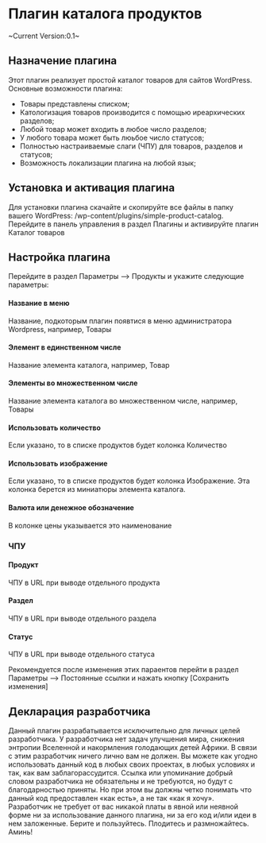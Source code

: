 Плагин каталога продуктов
======================
~Current Version:0.1~

## Назначение плагина
Этот плагин реализует простой каталог товаров для сайтов WordPress. Основные возможности плагина:
* Товары представлены списком;
* Катологизация товаров производится с помощью иреархических разделов;
* Любой товар может входить в любое число разделов;
* У любого товара может быть люьбое число статусов;
* Полностью настраиваемые слаги (ЧПУ) для товаров, разделов и статусов;
* Возможность локализации плагина на любой язык;

## Установка и активация плагина
Для установки плагина скачайте и скопируйте все файлы в папку вашего WordPress: /wp-content/plugins/simple-product-catalog. Перейдите в панель управления в раздел Плагины и активируйте плагин Каталог товаров

## Настройка плагина
Перейдите в раздел Параметры --> Продукты и укажите следующие параметры:

#### Название в меню
Название, подкоторым плагин появтися в меню администратора Wordpress, например, Товары

#### Элемент в единственном числе
Название элемента каталога, например, Товар

#### Элементы во множественном числе
Название элемента каталога во множественном числе, например, Товары

#### Использовать количество
Если указано, то в списке продуктов будет колонка Количество

#### Использовать изображение
Если указано, то в списке продуктов будет колонка Изображение. Эта колонка берется из миниатюры элемента каталога.

#### Валюта или денежное обозначение
В колонке цены указывается это наименование

### ЧПУ
#### Продукт
ЧПУ в URL при выводе отдельного продукта

#### Раздел
ЧПУ в URL при выводе отдельного раздела

#### Статус
ЧПУ в URL при выводе отдельного статуса

Рекомендуется после изменения этих параентов перейти в раздел Параметры --> Постоянные ссылки и нажать кнопку [Сохранить изменения]

## Декларация разработчика
Данный плагин разрабатывается исключительно для личных целей разработчика. У разработчика нет задач улучшения мира, снижения энтропии Вселенной и накормления голодающих детей Африки.  В связи с этим разработчик ничего лично вам не должен. Вы можете как угодно использовать данный код в любых своих проектах, в любых условиях и так, как вам заблагорассудится. Ссылка или упоминание добрый словом разработчика не обязательны и не требуются, но будут с благодарностью приняты. Но при этом вы должны четко понимать что данный код предоставлен «как есть», а не так «как я хочу». Разработчик не требует от вас никакой платы в явной или неявной форме ни за использование данного плагина, ни за его код и/или идеи в нем заложенные.  Берите и пользуйтесь. Плодитесь и размножайтесь. Аминь!

